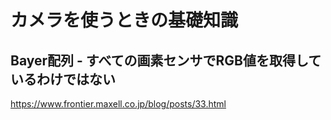# カメラを使うときの基礎知識

## Bayer配列 - すべての画素センサでRGB値を取得しているわけではない
https://www.frontier.maxell.co.jp/blog/posts/33.html


## 